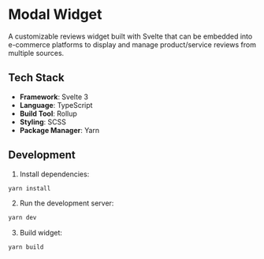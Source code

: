 # Modal Widget

A customizable reviews widget built with Svelte that can be embedded into e-commerce platforms to display and manage product/service reviews from multiple sources.


## Tech Stack

- **Framework**: Svelte 3
- **Language**: TypeScript
- **Build Tool**: Rollup
- **Styling**: SCSS
- **Package Manager**: Yarn

## Development

1. Install dependencies:

```bash
yarn install
```

2. Run the development server:

```bash
yarn dev
```

3. Build widget:

```bash
yarn build
```
